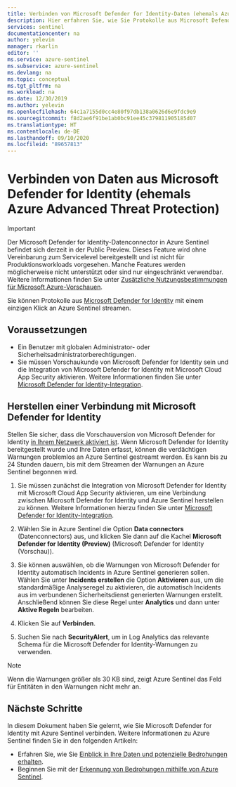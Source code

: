 ```yaml
---
title: Verbinden von Microsoft Defender for Identity-Daten (ehemals Azure ATP) mit Azure Sentinel | Microsoft-Dokumentation
description: Hier erfahren Sie, wie Sie Protokolle aus Microsoft Defender for Identity (ehemals Azure Advanced Threat Protection (ATP)) mit einem einzigen Klick an Azure Sentinel streamen können.
services: sentinel
documentationcenter: na
author: yelevin
manager: rkarlin
editor: ''
ms.service: azure-sentinel
ms.subservice: azure-sentinel
ms.devlang: na
ms.topic: conceptual
ms.tgt_pltfrm: na
ms.workload: na
ms.date: 12/30/2019
ms.author: yelevin
ms.openlocfilehash: 64c1a7155d0cc4e80f97db138a0626d6e9fdc9e9
ms.sourcegitcommit: f8d2ae6f91be1ab0bc91ee45c379811905185d07
ms.translationtype: HT
ms.contentlocale: de-DE
ms.lasthandoff: 09/10/2020
ms.locfileid: "89657813"
---
```

# <a name="connect-data-from-microsoft-defender-for-identity-formerly-azure-advanced-threat-protection"></a>Verbinden von Daten aus Microsoft Defender for Identity (ehemals Azure Advanced Threat Protection)

> [!IMPORTANT]
> Der Microsoft Defender for Identity-Datenconnector in Azure Sentinel befindet sich derzeit in der Public Preview.
> Dieses Feature wird ohne Vereinbarung zum Servicelevel bereitgestellt und ist nicht für Produktionsworkloads vorgesehen. Manche Features werden möglicherweise nicht unterstützt oder sind nur eingeschränkt verwendbar. Weitere Informationen finden Sie unter [Zusätzliche Nutzungsbestimmungen für Microsoft Azure-Vorschauen](https://azure.microsoft.com/support/legal/preview-supplemental-terms/).

Sie können Protokolle aus [Microsoft Defender for Identity](https://docs.microsoft.com/azure-advanced-threat-protection/what-is-atp) mit einem einzigen Klick an Azure Sentinel streamen.

## <a name="prerequisites"></a>Voraussetzungen

- Ein Benutzer mit globalen Administrator- oder Sicherheitsadministratorberechtigungen.
- Sie müssen Vorschaukunde von Microsoft Defender for Identity sein und die Integration von Microsoft Defender for Identity mit Microsoft Cloud App Security aktivieren. Weitere Informationen finden Sie unter [Microsoft Defender for Identity-Integration](https://docs.microsoft.com/cloud-app-security/aatp-integration).

## <a name="connect-to-microsoft-defender-for-identity"></a>Herstellen einer Verbindung mit Microsoft Defender for Identity

Stellen Sie sicher, dass die Vorschauversion von Microsoft Defender for Identity [in Ihrem Netzwerk aktiviert ist](https://docs.microsoft.com/azure-advanced-threat-protection/install-atp-step1).
Wenn Microsoft Defender for Identity bereitgestellt wurde und Ihre Daten erfasst, können die verdächtigen Warnungen problemlos an Azure Sentinel gestreamt werden. Es kann bis zu 24 Stunden dauern, bis mit dem Streamen der Warnungen an Azure Sentinel begonnen wird.


1. Sie müssen zunächst die Integration von Microsoft Defender for Identity mit Microsoft Cloud App Security aktivieren, um eine Verbindung zwischen Microsoft Defender for Identity und Azure Sentinel herstellen zu können. Weitere Informationen hierzu finden Sie unter [Microsoft Defender for Identity-Integration](https://docs.microsoft.com/cloud-app-security/aatp-integration).

1. Wählen Sie in Azure Sentinel die Option **Data connectors** (Datenconnectors) aus, und klicken Sie dann auf die Kachel **Microsoft Defender for Identity (Preview)** (Microsoft Defender for Identity (Vorschau)).

1. Sie können auswählen, ob die Warnungen von Microsoft Defender for Identity automatisch Incidents in Azure Sentinel generieren sollen. Wählen Sie unter **Incidents erstellen** die Option **Aktivieren** aus, um die standardmäßige Analyseregel zu aktivieren, die automatisch Incidents aus im verbundenen Sicherheitsdienst generierten Warnungen erstellt. Anschließend können Sie diese Regel unter **Analytics** und dann unter **Aktive Regeln** bearbeiten.

1. Klicken Sie auf **Verbinden**.

1. Suchen Sie nach **SecurityAlert**, um in Log Analytics das relevante Schema für die Microsoft Defender for Identity-Warnungen zu verwenden.

> [!NOTE]
> Wenn die Warnungen größer als 30 KB sind, zeigt Azure Sentinel das Feld für Entitäten in den Warnungen nicht mehr an.

## <a name="next-steps"></a>Nächste Schritte
In diesem Dokument haben Sie gelernt, wie Sie Microsoft Defender for Identity mit Azure Sentinel verbinden. Weitere Informationen zu Azure Sentinel finden Sie in den folgenden Artikeln:
- Erfahren Sie, wie Sie [Einblick in Ihre Daten und potenzielle Bedrohungen erhalten](quickstart-get-visibility.md).
- Beginnen Sie mit der [Erkennung von Bedrohungen mithilfe von Azure Sentinel](tutorial-detect-threats-built-in.md).

